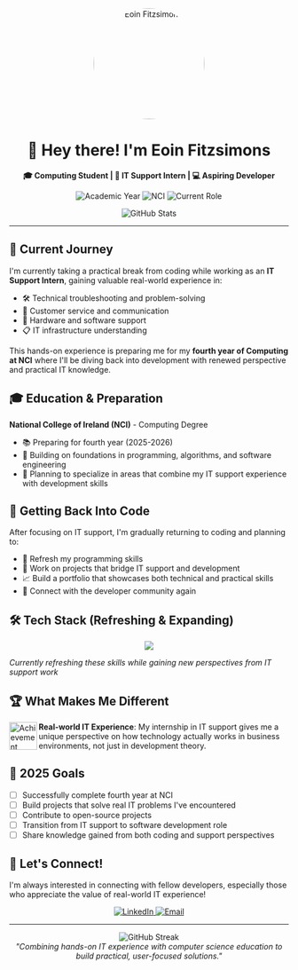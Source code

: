 <div align="center">
  <img src="./Images/Eoin.png" alt="Eoin Fitzsimons" width="200" height="200" style="border-radius: 50%;"/>
  
  # 👋 Hey there! I'm Eoin Fitzsimons
  
  <p>
    <strong>🎓 Computing Student | 🔧 IT Support Intern | 💻 Aspiring Developer</strong>
  </p>
  
  <p>
    <img src="https://img.shields.io/badge/Year-Preparing%20for%204th%20Year-blue?style=for-the-badge" alt="Academic Year"/>
    <img src="https://img.shields.io/badge/Institution-NCI-green?style=for-the-badge" alt="NCI"/>
    <img src="https://img.shields.io/badge/Status-IT%20Support%20Intern-orange?style=for-the-badge" alt="Current Role"/>
  </p>
  <img src="https://github-readme-stats.vercel.app/api?username=EoinFitzsimons&show_icons=true&theme=tokyonight&count_private=true" alt="GitHub Stats"/>
</div>

---

## 🎯 Current Journey

I'm currently taking a practical break from coding while working as an **IT Support Intern**, gaining valuable real-world experience in:
- 🛠️ Technical troubleshooting and problem-solving
- 👥 Customer service and communication
- 🔧 Hardware and software support
- 📋 IT infrastructure understanding

This hands-on experience is preparing me for my **fourth year of Computing at NCI** where I'll be diving back into development with renewed perspective and practical IT knowledge.

## 🎓 Education & Preparation

**National College of Ireland (NCI)** - Computing Degree
- 📚 Preparing for fourth year (2025-2026)
- 🧠 Building on foundations in programming, algorithms, and software engineering
- 🎯 Planning to specialize in areas that combine my IT support experience with development skills

## 🔄 Getting Back Into Code

After focusing on IT support, I'm gradually returning to coding and planning to:
- 🔄 Refresh my programming skills
- 🚀 Work on projects that bridge IT support and development
- 📈 Build a portfolio that showcases both technical and practical skills
- 🤝 Connect with the developer community again

## 🛠️ Tech Stack (Refreshing & Expanding)

<div align="center">
  <img src="https://skillicons.dev/icons?i=html,css,js,python,java,git,vscode,windows,linux" />
</div>

*Currently refreshing these skills while gaining new perspectives from IT support work*

## 🏆 What Makes Me Different

<img src="./Images/Prize.png" alt="Achievement" width="50" align="left"/>

**Real-world IT Experience**: My internship in IT support gives me a unique perspective on how technology actually works in business environments, not just in development theory.

## 🎯 2025 Goals

- [ ] Successfully complete fourth year at NCI
- [ ] Build projects that solve real IT problems I've encountered
- [ ] Contribute to open-source projects
- [ ] Transition from IT support to software development role
- [ ] Share knowledge gained from both coding and support perspectives

## 🤝 Let's Connect!

I'm always interested in connecting with fellow developers, especially those who appreciate the value of real-world IT experience!

<div align="center">
  <a href="https://www.linkedin.com/in/eoin-fitzsimons/">
    <img src="https://img.shields.io/badge/LinkedIn-0077B5?style=for-the-badge&logo=linkedin&logoColor=white" alt="LinkedIn"/>
  </a>
  <a href="mailto:eoin.fitzsimons@email.com">
    <img src="https://img.shields.io/badge/Email-D14836?style=for-the-badge&logo=gmail&logoColor=white" alt="Email"/>
  </a>
</div>

---

<div align="center">
  <img src="https://github-readme-streak-stats.herokuapp.com/?user=EoinFitzsimons&theme=tokyonight" alt="GitHub Streak"/>
</div>

<div align="center">
  <i>"Combining hands-on IT experience with computer science education to build practical, user-focused solutions."</i>
</div>
